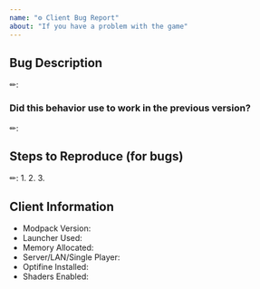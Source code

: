 ```yaml
---
name: "⚙ Client Bug Report"
about: "If you have a problem with the game"
---
```


<!--=
Please ensure that you fill in all the required information needed as specified by the template below.
NOTE: If you have other mods installed or you have changed versions; please revert to a clean install and test again with a crash/bug before posting.
=-->


## Bug Description
<!--📝 A clear and concise description of the problem-->
✏:


### Did this behavior use to work in the previous version?
<!--📝 Yes, the previous version in which this bug was not present was:-->
✏:


## Steps to Reproduce (for bugs)
<!--📝 A video, screenshots or a set of steps to reproduce-->
✏:
1.
2.
3.


## Client Information
* Modpack Version:
* Launcher Used:
* Memory Allocated:
* Server/LAN/Single Player:
* Optifine Installed:
* Shaders Enabled:
